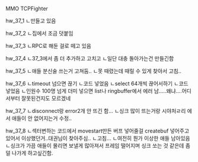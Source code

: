MMO TCPFighter

hw_37_1
ㄴ만들고 있음

hw_37_2
ㄴ집에서 조금 덧붙임

hw_37_3
ㄴRPC로 해둔 걸로 떼고 있음

hw_37_4
ㄴ37_3에서 좀 더 추가하고 고치고
 ㄴ일단 대충 돌아가는건 만들긴함

hw_37_5
ㄴ애들 분신술 쓰는거 고쳐둠..
ㄴ못 때렸는데 때릴 수 있게 찾아서 고침..

hw_37_6
ㄴtimeout 넘으면 끊기
 ㄴ코드 넣었음
ㄴselect 64개씩 끊어서하기
 ㄴ코드 넣었음
ㄴ인원수 100명 넘게 더미 넣으면 list나 ringbuffer에서 에러 남.....왜냐....어디서부터 잘못된건지도 모르겠네

hw_37_7
ㄴdisconnect랑 error2개 안 뜨긴 함...
ㄴ싱크 많이 뜨는거랑 시야처ㄹ리 에서 애들이 안 없어지는거 수정..

hw_37_8
ㄴ섹터변하는 코드에서 movestart만든 버프 넣어줄걸 createbuf 넣어주고 있어서 이상했던거..대권님이 찾아주심..
 ㄴ고침...
ㄴ여전히 뭔가 이상한 애들 남아있음
ㄴ싱크가 가끔 애들이 몰리면 보낼게 많아져서 프레임 떨어지며 싱크 쏘는 것 같은데 좀 덜 나가게 하고싶긴함.
